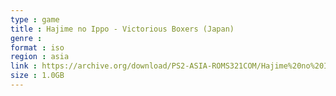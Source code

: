 ```yaml
---
type : game
title : Hajime no Ippo - Victorious Boxers (Japan)
genre : 
format : iso
region : asia
link : https://archive.org/download/PS2-ASIA-ROMS321COM/Hajime%20no%20Ippo%20-%20Victorious%20Boxers%20%28Japan%29.7z
size : 1.0GB
---
```

